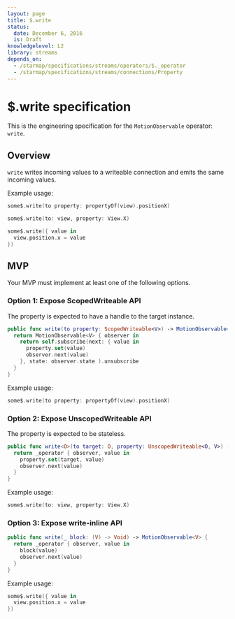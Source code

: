 ```yaml
---
layout: page
title: $.write
status:
  date: December 6, 2016
  is: Draft
knowledgelevel: L2
library: streams
depends_on:
  - /starmap/specifications/streams/operators/$._operator
  - /starmap/specifications/streams/connections/Property
---
```


# $.write specification

This is the engineering specification for the `MotionObservable` operator: `write`.

## Overview

`write` writes incoming values to a writeable connection and emits the same incoming values.

Example usage:

```swift
some$.write(to property: propertyOf(view).positionX)

some$.write(to: view, property: View.X)

some$.write({ value in
  view.position.x = value
})
```

## MVP

Your MVP must implement at least one of the following options.

### Option 1: Expose ScopedWriteable API

The property is expected to have a handle to the target instance.

```swift
public func write(to property: ScopedWriteable<V>) -> MotionObservable<V> {
  return MotionObservable<V> { observer in
    return self.subscribe(next: { value in
      property.set(value)
      observer.next(value)
    }, state: observer.state ).unsubscribe
  }
}
```

Example usage:

```swift
some$.write(to property: propertyOf(view).positionX)
```

### Option 2: Expose UnscopedWriteable API

The property is expected to be stateless.

```swift
public func write<O>(to target: O, property: UnscopedWriteable<O, V>) -> MotionObservable<V> {
  return _operator { observer, value in
    property.set(target, value)
    observer.next(value)
  }
}
```

Example usage:

```swift
some$.write(to: view, property: View.X)
```

### Option 3: Expose write-inline API

```swift
public func write(_ block: (V) -> Void) -> MotionObservable<V> {
  return _operator { observer, value in
    block(value)
    observer.next(value)
  }
}
```

Example usage:

```swift
some$.write({ value in
  view.position.x = value
})
```